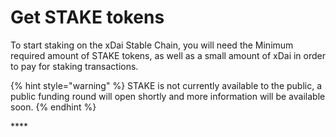 # Get STAKE tokens

To start staking on the xDai Stable Chain, you will need the Minimum required amount of STAKE tokens, as well as a small amount of xDai in order to pay for staking transactions. 

{% hint style="warning" %}
STAKE is not currently available to the public, a public funding round will open shortly and more information will be available soon.
{% endhint %}

\*\*\*\*

